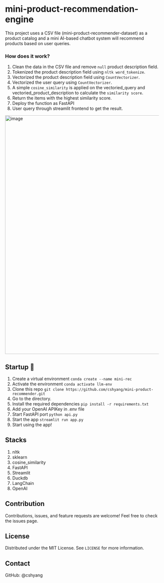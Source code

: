 # mini-product-recommendation-engine
This project uses a CSV file (mini-product-recommender-dataset) as a product catalog and a mini AI-based chatbot system will recommend products based on user queries.

### How does it work?
1. Clean the data in the CSV file and remove `null` product description field.
2. Tokenized the product description field using `nltk word_tokenize`.
3. Vectorized the product description field using `CountVectorizer`.
4. Vectorized the user query using `CountVectorizer`.
5. A simple  `cosine_similarity` is applied on the vectoried_query and vectoried_product_description to calculate the `similarity score`.
6. Return the items with the highest similarity score.
7. Deploy the function as FastAPI
8. User query through streamlit frontend to get the result.

<img width="779" alt="image" src="https://github.com/cshyang/mini-product-recommendation-engine/assets/45311586/abd5852f-4b31-42de-a0ea-f427fdb2f1e3">

## Startup 🚀
1. Create a virtual environment `conda create --name mini-rec `
2. Activate the environment  `conda activate llm-env`
3. Clone this repo `git clone https://github.com/cshyang/mini-product-recommender.git`
4. Go to the directory.
5. Install the required dependencies `pip install -r requirements.txt`
6. Add your OpenAI APIKey in .env file
7. Start FastAPI port   `python api.py`
8. Start the app `streamlit run app.py`
9. Start using the app!

## Stacks
1. nltk
2. sklearn
3. cosine_similarity
4. FastAPI
5. Streamlit
6. Duckdb
7. LangChain
8. OpenAI

## Contribution
Contributions, issues, and feature requests are welcome! Feel free to check the issues page.

## License
Distributed under the MIT License. See `LICENSE` for more information.

## Contact
GitHub: @cshyang

